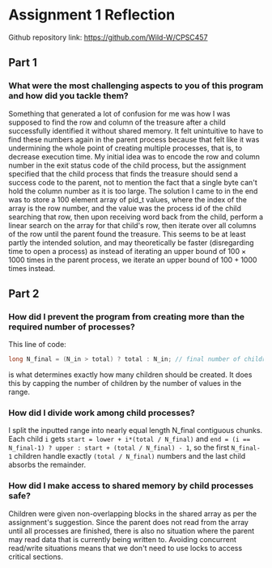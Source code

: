 # Assignment 1 Reflection

Github repository link: https://github.com/Wild-W/CPSC457

## Part 1

### What were the most challenging aspects to you of this program and how did you tackle them?

Something that generated a lot of confusion for me was how I was supposed to find the row and column of the treasure after a child successfully identified it without shared memory. It felt unintuitive to have to find these numbers again in the parent process because that felt like it was undermining the whole point of creating multiple processes, that is, to decrease execution time. My initial idea was to encode the row and column number in the exit status code of the child process, but the assignment specified that the child process that finds the treasure should send a success code to the parent, not to mention the fact that a single byte can't hold the column number as it is too large. The solution I came to in the end was to store a 100 element array of pid_t values, where the index of the array is the row number, and the value was the process id of the child searching that row, then upon receiving word back from the child, perform a linear search on the array for that child's row, then iterate over all columns of the row until the parent found the treasure. This seems to be at least partly the intended solution, and may theoretically be faster (disregarding time to open a process) as instead of iterating an upper bound of $100 \times 1000$ times in the parent process, we iterate an upper bound of $100 + 1000$ times instead.

## Part 2

### How did I prevent the program from creating more than the required number of processes?

This line of code:
```c
long N_final = (N_in > total) ? total : N_in; // final number of children
```
is what determines exactly how many children should be created. It does this by capping the number of children by the number of values in the range.

### How did I divide work among child processes?

I split the inputted range into nearly equal length N_final contiguous chunks. Each child `i` gets `start = lower + i*(total / N_final)` and `end = (i == N_final-1) ? upper : start + (total / N_final) - 1`, so the first `N_final-1` children handle exactly `(total / N_final)` numbers and the last child absorbs the remainder.

### How did I make access to shared memory by child processes safe?

Children were given non-overlapping blocks in the shared array as per the assignment's suggestion. Since the parent does not read from the array until all processes are finished, there is also no situation where the parent may read data that is currently being written to. Avoiding concurrent read/write situations means that we don't need to use locks to access critical sections.
